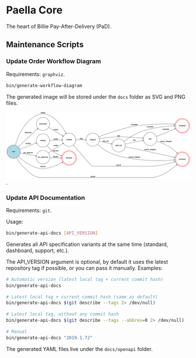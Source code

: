 # Paella Core

The heart of Billie Pay-After-Delivery (PaD).

## Maintenance Scripts
### Update Order Workflow Diagram
Requirements: `graphviz`.

```bash
bin/generate-workflow-diagram
```

The generated image will be stored under the `docs` folder as SVG and PNG files.

![orders_workflow](src/Resources/docs/orders-workflow.png).

### Update API Documentation
Requirements: `git`.

Usage:

```bash
bin/generate-api-docs [API_VERSION]
```

Generates all API specification variants at the same time (standard, dashboard, support, etc.).

The API_VERSION argument is optional, by default it uses the latest repository tag if possible,
or you can pass it manually. Examples:

```bash
# Automatic version (latest local tag + current commit hash)
bin/generate-api-docs
```

```bash
# Latest local tag + current commit hash (same as default)
bin/generate-api-docs $(git describe --tags 2> /dev/null)
```

```bash
# Latest local tag, without any commit hash
bin/generate-api-docs $(git describe --tags --abbrev=0 2> /dev/null)
```

```bash
# Manual
bin/generate-api-docs "2019.1.72"
```

The generated YAML files live under the `docs/openapi` folder.
